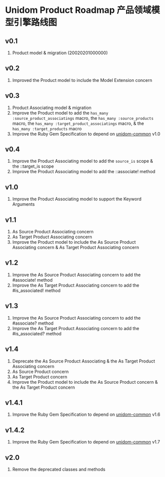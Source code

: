 # Unidom Product Roadmap 产品领域模型引擎路线图

## v0.1
1. Product model & migration (20020201000000)

## v0.2
1. Improved the Product model to include the Model Extension concern

## v0.3
1. Product Associating model & migration
2. Improve the Product model to add the ``has_many :source_product_associatings`` macro, the ``has_many :source_products`` macro, the ``has_many :target_product_associatings`` macro, & the ``has_many :target_products`` macro
3. Improve the Ruby Gem Specification to depend on [unidom-common](https://github.com/topbitdu/unidom-common) v1.0

## v0.4
1. Improve the Product Associating model to add the ``source_is`` scope & the ::target_is scope
2. Improve the Product Associating model to add the ::associate! method

## v1.0
1. Improve the Product Associating model to support the Keyword Arguments

## v1.1
1. As Source Product Associating concern
2. As Target Product Associating concern
3. Improve the Product model to include the As Source Product Associating concern & As Target Product Associating concern

## v1.2
1. Improve the As Source Product Associating concern to add the #associate! method
2. Improve the As Target Product Associating concern to add the #is_associated! method

## v1.3
1. Improve the As Source Product Associating concern to add the #associate? method
2. Improve the As Target Product Associating concern to add the #is_associated? method

## v1.4
1. Deprecate the As Source Product Associating & the As Target Product Associating concern
2. As Source Product concern
3. As Target Product concern
4. Improve the Product model to include the As Source Product concern & the As Target Product concern

## v1.4.1
1. Improve the Ruby Gem Specification to depend on [unidom-common](https://github.com/topbitdu/unidom-common) v1.6

## v1.4.2
1. Improve the Ruby Gem Specification to depend on [unidom-common](https://github.com/topbitdu/unidom-common) v1.7

## v2.0
1. Remove the deprecated classes and methods
